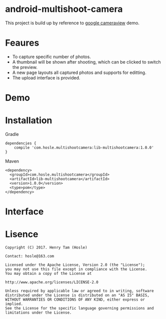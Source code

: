 # android-multishoot-camera

This project is build up by reference to [google cameraview](https://github.com/google/cameraview.git) demo.

# Feaures

* To capture specific number of photos.
* A thumbnail will be shown after shooting, which can be clicked to switch the preview.
* A new page layouts all captured photos and supports for editting.
* The upload interface is provided.

# Demo

# Installation

Gradle

```
dependencies {
	compile 'com.hosle.multishootcamera:lib-multishootcamera:1.0.0'
}
```

Maven

```
<dependency>
  <groupId>com.hosle.multishootcamera</groupId>
  <artifactId>lib-multishootcamera</artifactId>
  <version>1.0.0</version>
  <type>pom</type>
</dependency>
```

# Interface

# Lisence

```
Copyright (C) 2017. Henry Tam (Hosle) 

Contact: hosle@163.com

Licensed under the Apache License, Version 2.0 (the "License");
you may not use this file except in compliance with the License.
You may obtain a copy of the License at 

http://www.apache.org/licenses/LICENSE-2.0

Unless required by applicable law or agreed to in writing, software distributed under the License is distributed on an "AS IS" BASIS, WITHOUT WARRANTIES OR CONDITIONS OF ANY KIND, either express or implied.
See the License for the specific language governing permissions and limitations under the License.
```